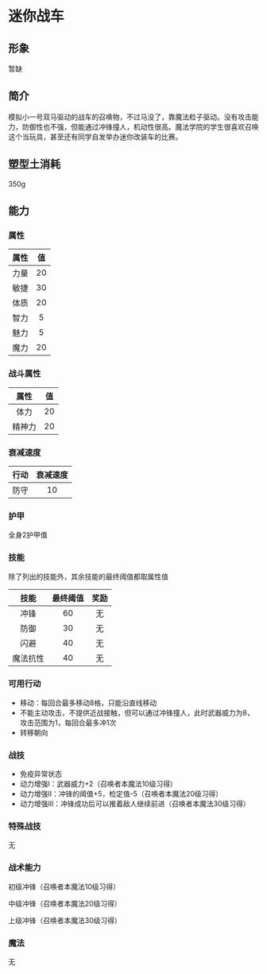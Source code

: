 # 迷你战车

## 形象

暂缺

## 简介

模拟小一号双马驱动的战车的召唤物，不过马没了，靠魔法粒子驱动。没有攻击能力，防御性也不强，但能通过冲锋撞人，机动性很高。魔法学院的学生很喜欢召唤这个当玩具，甚至还有同学自发举办迷你改装车的比赛。

## 塑型土消耗

350g

## 能力

### 属性

属性|值
:--:|:--:
力量|20
敏捷|30
体质|20
智力|5
魅力|5
魔力|20

### 战斗属性

属性|值
:--:|:--:
体力|20
精神力|20

### 衰减速度

行动|衰减速度
:--:|:--:
防守|10

### 护甲

全身2护甲值

### 技能

除了列出的技能外，其余技能的最终阈值都取属性值

技能|最终阈值|奖励
:--:|:--:|:--:
冲锋|60|无
防御|30|无
闪避|40|无
魔法抗性|40|无

### 可用行动

* 移动：每回合最多移动8格，只能沿直线移动
* 不能主动攻击，不提供近战接触，但可以通过冲锋撞人，此时武器威力为8，攻击范围为1，每回合最多冲1次
* 转移朝向

### 战技

* 免疫异常状态
* 动力增强I：武器威力+2（召唤者本魔法10级习得）
* 动力增强II：冲锋的阈值+5，检定值-5（召唤者本魔法20级习得）
* 动力增强III：冲锋成功后可以推着敌人继续前进（召唤者本魔法30级习得）

### 特殊战技

无

### 战术能力

初级冲锋（召唤者本魔法10级习得）

中级冲锋（召唤者本魔法20级习得）

上级冲锋（召唤者本魔法30级习得）

### 魔法

无